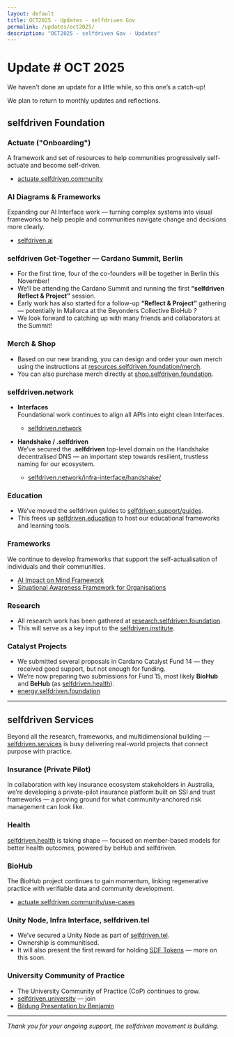 ```yaml
---
layout: default
title: OCT2025 - Updates - selfdriven Gov
permalink: /updates/oct2025/
description: "OCT2025 - selfdriven Gov - Updates"
---
```


# Update # OCT 2025

We haven't done an update for a little while, so this one’s a catch-up!

We plan to return to monthly updates and reflections.

## selfdriven Foundation

### Actuate ("Onboarding")

A framework and set of resources to help communities progressively self-actuate and become self-driven.

- [actuate.selfdriven.community](https://actuate.selfdriven.community)

### AI Diagrams & Frameworks

Expanding our AI Interface work — turning complex systems into visual frameworks to help people and communities navigate change and decisions more clearly.

- [selfdriven.ai](https://selfdriven.ai)

### selfdriven Get-Together — Cardano Summit, Berlin

- For the first time, four of the co-founders will be together in Berlin this November!  
- We’ll be attending the Cardano Summit and running the first **“selfdriven Reflect & Project”** session.  
- Early work has also started for a follow-up **“Reflect & Project”** gathering — potentially in Mallorca at the Beyonders Collective BioHub *?*  
- We look forward to catching up with many friends and collaborators at the Summit!

### Merch & Shop

- Based on our new branding, you can design and order your own merch using the instructions at [resources.selfdriven.foundation/merch](https://resources.selfdriven.foundation/merch/).  
- You can also purchase merch directly at [shop.selfdriven.foundation](https://shop.selfdriven.foundation).

### selfdriven.network 

- **Interfaces**  
    Foundational work continues to align all APIs into eight clean Interfaces.  
    - [selfdriven.network](https://selfdriven.network)

- **Handshake / .selfdriven**  
    We’ve secured the **.selfdriven** top-level domain on the Handshake decentralised DNS — an important step towards resilient, trustless naming for our ecosystem.  
    - [selfdriven.network/infra-interface/handshake/](https://www.selfdriven.network/infra-interface/handshake/)

### Education

- We’ve moved the selfdriven guides to [selfdriven.support/guides](https://selfdriven.support/guides).  
- This frees up [selfdriven.education](https://selfdriven.education) to host our educational frameworks and learning tools.

### Frameworks

We continue to develop frameworks that support the self-actualisation of individuals and their communities.

- [AI Impact on Mind Framework](/impact-on-mind-framework/)  
- [Situational Awareness Framework for Organisations](/situational-awareness-framework/organisations/)

### Research

- All research work has been gathered at [research.selfdriven.foundation](https://research.selfdriven.foundation).  
- This will serve as a key input to the [selfdriven.institute](https://selfdriven.institute).

### Catalyst Projects

- We submitted several proposals in Cardano Catalyst Fund 14 — they received good support, but not enough for funding.  
- We’re now preparing two submissions for Fund 15, most likely **BioHub** and **BeHub** (as [selfdriven.health](https://selfdriven.health)).  
- [energy.selfdriven.foundation](https://energy.selfdriven.foundation)

---

## selfdriven Services

Beyond all the research, frameworks, and multidimensional building — [selfdriven.services](https://selfdriven.services) is busy delivering real-world projects that connect purpose with practice.
 
### Insurance (Private Pilot)

In collaboration with key insurance ecosystem stakeholders in Australia, we’re developing a private-pilot insurance platform built on SSI and trust frameworks — a proving ground for what community-anchored risk management can look like.

### Health

[selfdriven.health](https://selfdriven.health) is taking shape — focused on member-based models for better health outcomes, powered by beHub and selfdriven.

### BioHub

The BioHub project continues to gain momentum, linking regenerative practice with verifiable data and community development.  
- [actuate.selfdriven.community/use-cases](https://actuate.selfdriven.community/use-cases)

### Unity Node, Infra Interface, selfdriven.tel

- We’ve secured a Unity Node as part of [selfdriven.tel](https://www.selfdriven.tel/).  
- Ownership is communitised.  
- It will also present the first reward for holding [SDF Tokens](https://selfdriven.fyi/tokenomics) — more on this soon.

### University Community of Practice

- The University Community of Practice (CoP) continues to grow.  
- [selfdriven.university](https://selfdriven.university) — join  
- [Bildung Presentation by Benjamin](https://www.selfdriven.education/resources/bildung/)

---

*Thank you for your ongoing support, the selfdriven movement is building.*